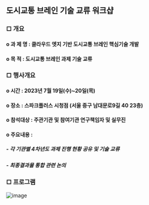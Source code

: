 ## 도시교통 브레인 기술 교류 워크샵

### □ 개요
#### o 과 제 명 : 클라우드 엣지 기반 도시교통 브레인 핵심기술 개발 
#### o 목   적 : 도시교통 브레인 과제 기술 교류 

### □ 행사개요
####   o 시간 : 2023년 7월 19일(수)~20일(목)
####  o 장소 : 스파크플러스 시청점 (서울 중구 남대문로9길 40 23층)
####  o 참석대상 : 주관기관 및 참여기관 연구책임자 및 실무진
####  o 주요내용 : 
##### - 각 기관별 4차년도 과제 진행 현황 공유 및 기술 교류 
##### - 최종결과물 통합 관련 논의


### □ 프로그램
![image](https://github.com/etri-city-traffic-brain/docs/assets/44745784/f31ebe46-3d6b-4ce3-8862-ca77516a0f73)
